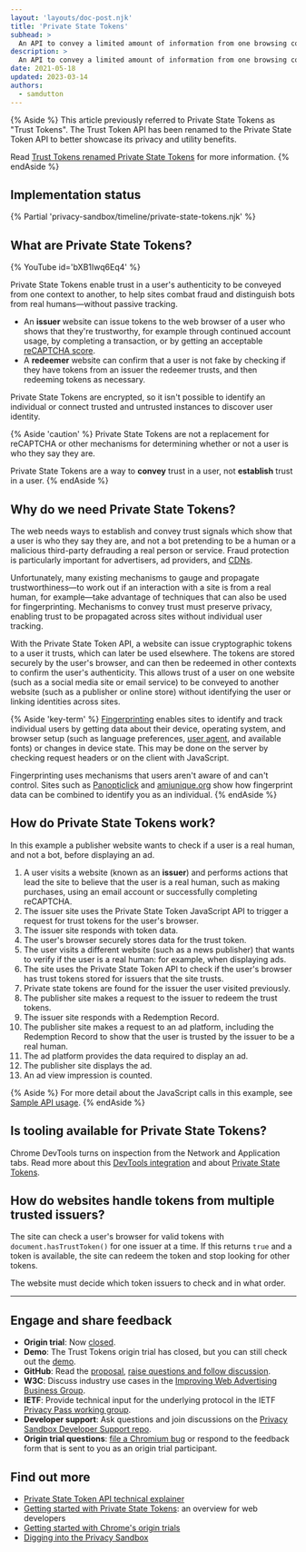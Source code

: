 ```yaml
---
layout: 'layouts/doc-post.njk'
title: 'Private State Tokens'
subhead: >
  An API to convey a limited amount of information from one browsing context to another (for example, across sites) to help combat fraud, without passive tracking.
description: >
  An API to convey a limited amount of information from one browsing context to another (for example, across sites) to help combat fraud, without passive tracking.
date: 2021-05-18
updated: 2023-03-14
authors:
  - samdutton
---
```


{% Aside %}
This article previously referred to Private State Tokens as "Trust Tokens". The
Trust Token API has been renamed to the Private State Token API to better
showcase its privacy and utility benefits.

Read [Trust Tokens renamed Private State Tokens](/blog/rename-trust-tokens)
for more information.
{% endAside %}

## Implementation status

{% Partial 'privacy-sandbox/timeline/private-state-tokens.njk' %}

## What are Private State Tokens?

{% YouTube
  id='bXB1Iwq6Eq4'
%}

Private State Tokens enable trust in a user's authenticity to be conveyed from one context to another, to
help sites combat fraud and distinguish bots from real humans—without passive tracking.

* An **issuer** website can issue tokens to the web browser of a user who shows that they're
trustworthy, for example through continued account usage, by completing a transaction, or by getting
an acceptable [reCAPTCHA score](https://developers.google.com/recaptcha).
* A **redeemer** website can confirm that a user is not fake by checking if they have tokens from an
issuer the redeemer trusts, and then redeeming tokens as necessary.

Private State Tokens are encrypted, so it isn't possible to identify an individual or connect trusted and
untrusted instances to discover user identity.

{% Aside 'caution' %}
Private State Tokens are not a replacement for reCAPTCHA or other mechanisms for determining whether or not
a user is who they say they are.

Private State Tokens are a way to **convey** trust in a user, not **establish** trust in a user.
{% endAside %}


## Why do we need Private State Tokens?

The web needs ways to establish and convey trust signals which show that a user is who they say
they are, and not a bot pretending to be a human or a malicious third-party defrauding a real person
or service. Fraud protection is particularly important for advertisers, ad providers, and
[CDNs](https://www.cloudflare.com/en-gb/learning/cdn/what-is-a-cdn/).

Unfortunately, many existing mechanisms to gauge and propagate trustworthiness—to work out if an
interaction with a site is from a real human, for example—take advantage of techniques that can also
be used for fingerprinting. Mechanisms to convey trust must preserve privacy, enabling trust to be
propagated across sites without individual user tracking.

With the Private State Token API, a website can issue cryptographic tokens to a user it trusts, which can
later be used elsewhere. The tokens are stored securely by the user's browser, and can then be
redeemed in other contexts to confirm the user's authenticity. This allows trust of a user on one
website (such as a social media site or email service) to be conveyed to another website (such as a
publisher or online store) without identifying the user or linking identities across sites.

{% Aside 'key-term' %}
[Fingerprinting](https://w3c.github.io/fingerprinting-guidance/#passive) enables sites to identify
and track individual users by getting data about their device, operating system, and browser setup
(such as language preferences, [user agent](https://developer.mozilla.org/docs/Web/API/NavigatorID/userAgent), and available fonts) or changes in device state. This may be done on the server by
checking request headers or on the client with JavaScript.

Fingerprinting uses mechanisms that users aren't aware of and can't control. Sites such as
[Panopticlick](https://panopticlick.eff.org/) and [amiunique.org](https://amiunique.org/) show how
fingerprint data can be combined to identify you as an individual.
{% endAside %}


## How do Private State Tokens work?

In this example a publisher website wants to check if a user is a real human, and not a bot, before displaying an ad.


1. A user visits a website (known as an **issuer**) and performs actions that lead the site to
believe that the user is a real human, such as making purchases, using an email account or
successfully completing reCAPTCHA.
1. The issuer site uses the Private State Token JavaScript API to trigger a request for trust tokens for
the user's browser.
1. The issuer site responds with token data.
1. The user's browser securely stores data for the trust token.
1. The user visits a different website (such as a news publisher) that wants to verify if the user
is a real human: for example, when displaying ads.
1. The site uses the Private State Token API to check if the user's browser has trust tokens stored for
issuers that the site trusts.
1. Private state tokens are found for the issuer the user visited previously.
1. The publisher site makes a request to the issuer to redeem the trust tokens.
1. The issuer site responds with a Redemption Record.
1. The publisher site makes a request to an ad platform, including the Redemption Record to show
that the user is trusted by the issuer to be a real human.
1. The ad platform provides the data required to display an ad.
1. The publisher site displays the ad.
1. An ad view impression is counted.

{% Aside %}
For more detail about the JavaScript calls in this example, see [Sample API usage](https://web.dev/articles/trust-tokens#sample_api_usage).
{% endAside %}

## Is tooling available for Private State Tokens?

Chrome DevTools turns on inspection from the Network and Application tabs. Read more about this [DevTools integration](/blog/new-in-devtools-89/#trust-token) and about [Private State Tokens](/docs/privacy-sandbox/private-state-tokens/).

## How do websites handle tokens from multiple trusted issuers?

The site can check a user's browser for valid tokens with `document.hasTrustToken()` for one issuer at a time. If this returns `true` and a token is available, the site can redeem the token and stop looking for other tokens.

The website must decide which token issuers to check and in what order.

---

## Engage and share feedback

* **Origin trial**: Now [closed](/origintrials/#/view_trial/2479231594867458049).
* **Demo**: The Trust Tokens origin trial has closed, but you can still check out the [demo](https://private-state-token-demo.glitch.me/).
* **GitHub**: Read the [proposal](https://github.com/WICG/trust-token-api), [raise questions and
follow discussion](https://github.com/WICG/trust-token-api/issues).
* **W3C**: Discuss industry use cases in the [Improving Web Advertising Business&nbsp;Group](https://www.w3.org/community/web-adv/participants).
* **IETF**: Provide technical input for the underlying protocol in the IETF
[Privacy&nbsp;Pass&nbsp;working group](https://datatracker.ietf.org/wg/privacypass/about/).
* **Developer support**: Ask questions and join discussions on the
[Privacy Sandbox Developer Support repo](https://github.com/GoogleChromeLabs/privacy-sandbox-dev-support).
* **Origin trial questions**: [file a Chromium bug](https://bugs.chromium.org/p/chromium/issues/list?q=trust%20tokens) or respond to the feedback form that is sent to you as an origin trial participant.


## Find out more

* [Private State Token API technical explainer](https://github.com/dvorak42/trust-token-api)
* [Getting started with Private State Tokens](https://web.dev/articles/trust-tokens): an overview for web developers
* [Getting started with Chrome's origin trials](https://web.dev/origin-trials)
* [Digging into the Privacy Sandbox](https://web.dev/digging-into-the-privacy-sandbox)
